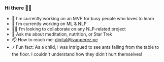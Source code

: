### Hi there 👋🏼

- 🔭 I'm currently working on an MVP for busy people who loves to learn
- 🌱 I’m currently working on ML & NLP
- 💪🏼 I’m looking to collaborate on any NLP-related project
- 💬 Ask me about meditation, nutrition, or Star Trek
- 📫 How to reach me: digital@ivanperez.pe
- ⚡ Fun fact: As a child, I was intrigued to see ants falling from the table to the floor. I couldn't understand how they didn't hurt themselves!

<!--
**ig-perez/ig-perez** is a ✨ _special_ ✨ repository because its `README.md` (this file) appears on your GitHub profile.

Here are some ideas to get you started:

-->
